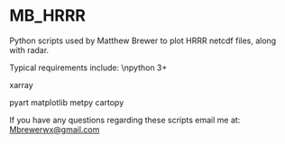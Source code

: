 # MB_HRRR
Python scripts used by Matthew Brewer to plot HRRR netcdf files, along with radar.

Typical requirements include:
\npython 3+

xarray

pyart
matplotlib
metpy
cartopy

If you have any questions regarding these scripts email me at: Mbrewerwx@gmail.com
